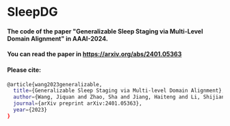 # SleepDG
#### The code of the paper "Generalizable Sleep Staging via Multi-Level Domain Alignment" in AAAI-2024.
#### You can read the paper in https://arxiv.org/abs/2401.05363
#### Please cite:
```bash
@article{wang2023generalizable,
  title={Generalizable Sleep Staging via Multi-level Domain Alignment},
  author={Wang, Jiquan and Zhao, Sha and Jiang, Haiteng and Li, Shijian and Li, Tao and Pan, Gang},
  journal={arXiv preprint arXiv:2401.05363},
  year={2023}
}
```

